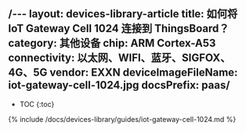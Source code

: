 /---
layout: devices-library-article
title: 如何将 IoT Gateway Cell 1024 连接到 ThingsBoard？
category: 其他设备
chip: ARM Cortex-A53
connectivity: 以太网、WIFI、蓝牙、SIGFOX、4G、5G
vendor: EXXN
deviceImageFileName: iot-gateway-cell-1024.jpg
docsPrefix: paas/
---

* TOC
{:toc}

{% include /docs/devices-library/guides/iot-gateway-cell-1024.md %}